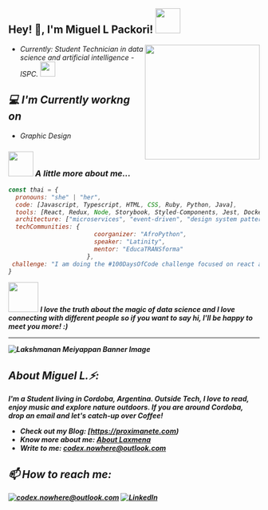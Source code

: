 <h2>Hey! 👋, I'm Miguel L Packori! <img src="https://media.giphy.com/media/mGcNjsfWAjY5AEZNw6/giphy.gif" width="50"></h2>
<img align='right' src="./bannerr.gif" width="230">

- <p><em><i>Currently:</i> Student Technician in data science and artificial intelligence - ISPC. <img src="https://media.giphy.com/media/WUlplcMpOCEmTGBtBW/giphy.gif" width="30">

<h2>💻 I'm Currently workng on</h2>

- Graphic Design

### <img src="https://media.giphy.com/media/VgCDAzcKvsR6OM0uWg/giphy.gif" width="50"> A little more about me...  

```javascript
const thai = {
  pronouns: "she" | "her",
  code: [Javascript, Typescript, HTML, CSS, Ruby, Python, Java],
  tools: [React, Redux, Node, Storybook, Styled-Components, Jest, Docker],
  architecture: ["microservices", "event-driven", "design system pattern"],
  techCommunities: {
                        coorganizer: "AfroPython",
                        speaker: "Latinity",
                        mentor: "EducaTRANSforma"
                      },
 challenge: "I am doing the #100DaysOfCode challenge focused on react and typescript"
}
```

<img src="https://media.giphy.com/media/LnQjpWaON8nhr21vNW/giphy.gif" width="60"> <em><b>I love the truth about the magic of data science<b> and I love connecting with different people</b> so if you want to say <b>hi, I'll be happy to meet you more!</b> :)</em>

---

![Lakshmanan Meiyappan Banner Image](./banner.gif)
<!-- <h2 align='center'>Lakshmanan Meiyappan @ Laxmena</h2>
<p align='center'><b>Graduate Student at University of Illinois at Chicago</b></p> -->


<h2> About Miguel L.⚡:</h2>

I'm a Student living in Cordoba, Argentina. Outside Tech, I love to read, enjoy music and explore nature outdoors. If you are around Cordoba, drop an email and let's catch-up over Coffee!
 
- Check out my Blog: [https://proximanete.com)
- Know more about me: [About Laxmena](https://proximamente.com/pages/about)
- Write to me: [codex.nowhere@outlook.com](mailto:codex.nowhere@outlook.com)

<h2>📫 How to reach me:</h2>

<a href="mailto:codex.nowhere@outlook.com">![codex.nowhere@outlook.com](https://img.shields.io/badge/Gmail-D14836?style=for-the-badge&logo=gmail&logoColor=white)</a> <a href="https://www.linkedin.com/in/luis-m-pacori-67367924a/">![LinkedIn](https://img.shields.io/badge/LinkedIn-0077B5?style=for-the-badge&logo=linkedin&logoColor=white)</a>
